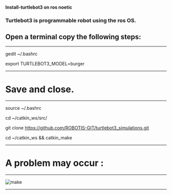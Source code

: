 #### Install-turtlebot3 on ros noetic

### Turtlebot3 is programmable robot using the ros OS.

## Open a terminal copy the following steps:

---

gedit ~/.bashrc

export TURTLEBOT3_MODEL=burger

---

# Save and close.

---

source ~/.bashrc

cd ~/catkin_ws/src/

git clone https://github.com/ROBOTIS-GIT/turtlebot3_simulations.git

cd ~/catkin_ws && catkin_make
 
 --- 
 
 # A problem may occur :
 
 ---
 
 ![make](https://user-images.githubusercontent.com/66622418/88215354-310db800-cc64-11ea-8ab4-544f5fef7286.jpg)


---
 
 
